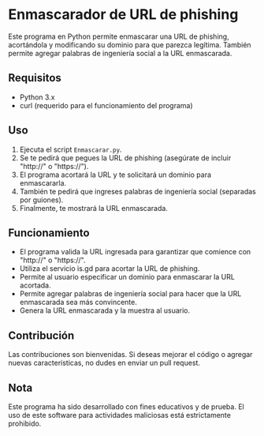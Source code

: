 # Enmascarador de URL de phishing

Este programa en Python permite enmascarar una URL de phishing, acortándola y modificando su dominio para que parezca legítima. También permite agregar palabras de ingeniería social a la URL enmascarada.

## Requisitos

- Python 3.x
- curl (requerido para el funcionamiento del programa)

## Uso

1. Ejecuta el script `Enmascarar.py`.
2. Se te pedirá que pegues la URL de phishing (asegúrate de incluir "http://" o "https://").
3. El programa acortará la URL y te solicitará un dominio para enmascararla.
4. También te pedirá que ingreses palabras de ingeniería social (separadas por guiones).
5. Finalmente, te mostrará la URL enmascarada.

## Funcionamiento

- El programa valida la URL ingresada para garantizar que comience con "http://" o "https://".
- Utiliza el servicio is.gd para acortar la URL de phishing.
- Permite al usuario especificar un dominio para enmascarar la URL acortada.
- Permite agregar palabras de ingeniería social para hacer que la URL enmascarada sea más convincente.
- Genera la URL enmascarada y la muestra al usuario.

## Contribución

Las contribuciones son bienvenidas. Si deseas mejorar el código o agregar nuevas características, no dudes en enviar un pull request.

## Nota

Este programa ha sido desarrollado con fines educativos y de prueba. El uso de este software para actividades maliciosas está estrictamente prohibido.

